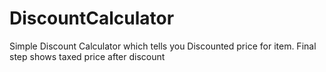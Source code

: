 # DiscountCalculator
Simple Discount Calculator which tells you Discounted price for item. Final step shows taxed price after discount
